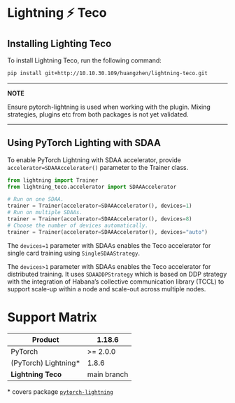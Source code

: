 # Lightning ⚡  Teco

## Installing Lighting Teco

To install Lightning Teco, run the following command:

```bash
pip install git+http://10.10.30.109/huangzhen/lightning-teco.git
```

______________________________________________________________________

**NOTE**

Ensure pytorch-lightning is used when working with the plugin.
Mixing strategies, plugins etc from both packages is not yet validated.

______________________________________________________________________

## Using PyTorch Lighting with SDAA

To enable PyTorch Lightning with SDAA accelerator, provide `accelerator=SDAAAccelerator()` parameter to the Trainer class.

```python
from lightning import Trainer
from lightning_teco.accelerator import SDAAAccelerator

# Run on one SDAA.
trainer = Trainer(accelerator=SDAAAccelerator(), devices=1)
# Run on multiple SDAAs.
trainer = Trainer(accelerator=SDAAAccelerator(), devices=8)
# Choose the number of devices automatically.
trainer = Trainer(accelerator=SDAAAccelerator(), devices="auto")
```

The `devices=1` parameter with SDAAs enables the Teco accelerator for single card training using `SingleSDAAStrategy`.

The `devices>1` parameter with SDAAs enables the Teco accelerator for distributed training. It uses `SDAADDPStrategy` which is based on DDP strategy with the integration of Habana’s collective communication library (TCCL) to support scale-up within a node and scale-out across multiple nodes.

# Support Matrix

| **Product**         | **1.18.6**                                          |
| --------------------- | --------------------------------------------------- |
| PyTorch               | >= 2.0.0                                               |
| (PyTorch) Lightning\* | 1.8.6                                             |
| **Lightning Teco**  |  main branch                                       |

\* covers package [`pytorch-lightning`](https://pypi.org/project/pytorch-lightning/)
